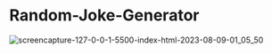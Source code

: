 # Random-Joke-Generator

![screencapture-127-0-0-1-5500-index-html-2023-08-09-01_05_50](https://github.com/Abdelrady-M/Random-Joke-Generator/assets/35803460/d102ce40-1ae6-4a3d-bb1f-421fa2a2ce12)

